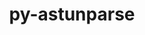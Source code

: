 ---
title: "py-astunparse"
layout: cache
categories: [package, develop-2024-02-18]
meta: {"versions": ["1.6.3"], "compilers": ["apple-clang@=15.0.0", "gcc@=11.4.0"], "oss": ["ubuntu20.04", "ubuntu22.04", "ventura"], "platforms": ["darwin", "linux"], "targets": ["aarch64", "x86_64_v3"], "stacks": ["e4s", "ml-darwin-aarch64-mps", "ml-linux-x86_64-cpu", "ml-linux-x86_64-cuda", "ml-linux-x86_64-rocm", "root"], "num_specs": 4, "num_specs_by_stack": {"root": 4, "ml-darwin-aarch64-mps": 1, "e4s": 1, "ml-linux-x86_64-cpu": 2, "ml-linux-x86_64-cuda": 2, "ml-linux-x86_64-rocm": 2}}
spec_details: [{"hash": "chih2qyuuykhup72yjpkfugkixn3fb6w", "compiler": "apple-clang@=15.0.0", "versions": ["1.6.3"], "os": "ventura", "platform": "darwin", "target": "aarch64", "variants": ["build_system=python_pip"], "stacks": ["root", "ml-darwin-aarch64-mps"], "size": "-", "tarball": "https://binaries.spack.io/develop-2024-02-18/build_cache/darwin-ventura-aarch64/apple-clang-15.0.0/py-astunparse-1.6.3/darwin-ventura-aarch64-apple-clang-15.0.0-py-astunparse-1.6.3-chih2qyuuykhup72yjpkfugkixn3fb6w.spack"}, {"hash": "n7ftrycv57me4yx6owygcbvfzyqrqymg", "compiler": "gcc@=11.4.0", "versions": ["1.6.3"], "os": "ubuntu20.04", "platform": "linux", "target": "x86_64_v3", "variants": ["build_system=python_pip"], "stacks": ["root", "e4s"], "size": "-", "tarball": "https://binaries.spack.io/develop-2024-02-18/build_cache/linux-ubuntu20.04-x86_64_v3/gcc-11.4.0/py-astunparse-1.6.3/linux-ubuntu20.04-x86_64_v3-gcc-11.4.0-py-astunparse-1.6.3-n7ftrycv57me4yx6owygcbvfzyqrqymg.spack"}, {"hash": "bgvoekh6ytolzrsgusfwnrg5avburxwy", "compiler": "gcc@=11.4.0", "versions": ["1.6.3"], "os": "ubuntu22.04", "platform": "linux", "target": "x86_64_v3", "variants": ["build_system=python_pip"], "stacks": ["ml-linux-x86_64-cpu", "ml-linux-x86_64-cuda", "ml-linux-x86_64-rocm", "root"], "size": "-", "tarball": "https://binaries.spack.io/develop-2024-02-18/build_cache/linux-ubuntu22.04-x86_64_v3/gcc-11.4.0/py-astunparse-1.6.3/linux-ubuntu22.04-x86_64_v3-gcc-11.4.0-py-astunparse-1.6.3-bgvoekh6ytolzrsgusfwnrg5avburxwy.spack"}, {"hash": "ku2s2bnlg2zwrx4357vxnhqd7fijkdzd", "compiler": "gcc@=11.4.0", "versions": ["1.6.3"], "os": "ubuntu22.04", "platform": "linux", "target": "x86_64_v3", "variants": ["build_system=python_pip"], "stacks": ["ml-linux-x86_64-cpu", "ml-linux-x86_64-cuda", "ml-linux-x86_64-rocm", "root"], "size": "-", "tarball": "https://binaries.spack.io/develop-2024-02-18/build_cache/linux-ubuntu22.04-x86_64_v3/gcc-11.4.0/py-astunparse-1.6.3/linux-ubuntu22.04-x86_64_v3-gcc-11.4.0-py-astunparse-1.6.3-ku2s2bnlg2zwrx4357vxnhqd7fijkdzd.spack"}]
---